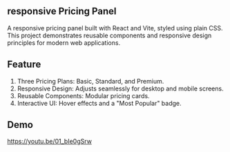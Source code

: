 ## responsive Pricing Panel

A responsive pricing panel built with React and Vite, styled using plain CSS. 
This project demonstrates reusable components and responsive design principles for modern web applications.

## Feature

  1. Three Pricing Plans: Basic, Standard, and Premium.
  2. Responsive Design: Adjusts seamlessly for desktop and mobile screens.
  3. Reusable Components: Modular pricing cards.
  4. Interactive UI: Hover effects and a "Most Popular" badge.

## Demo
https://youtu.be/01_bIe0gSrw
